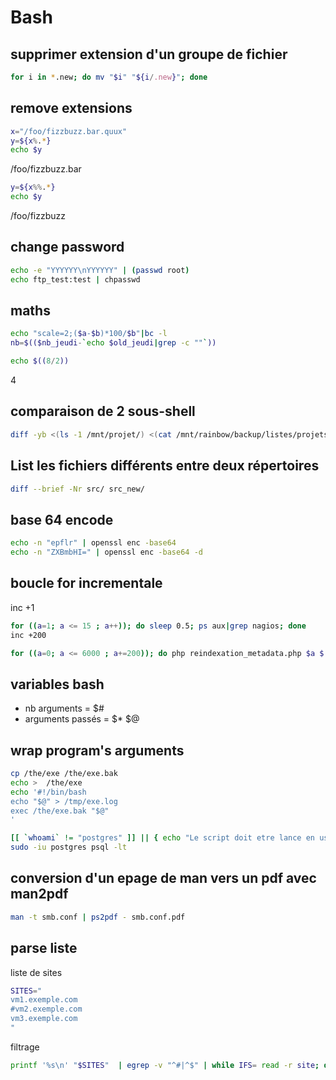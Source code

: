 # Bash
## supprimer extension d'un groupe de fichier
```bash
for i in *.new; do mv "$i" "${i/.new}"; done
```

## remove extensions
```bash
x="/foo/fizzbuzz.bar.quux"
y=${x%.*}
echo $y
```
/foo/fizzbuzz.bar
```bash
y=${x%%.*}
echo $y
```
/foo/fizzbuzz


## change password
```bash
echo -e "YYYYYY\nYYYYYY" | (passwd root)
echo ftp_test:test | chpasswd
```


## maths
```bash
echo "scale=2;($a-$b)*100/$b"|bc -l
nb=$(($nb_jeudi-`echo $old_jeudi|grep -c ""`))
```
```bash
echo $((8/2))
```
4

## comparaison de 2 sous-shell
```bash
diff -yb <(ls -1 /mnt/projet/) <(cat /mnt/rainbow/backup/listes/projets.txt)
```

## List les fichiers différents entre deux répertoires

```bash
diff --brief -Nr src/ src_new/
```

## base 64 encode
```bash
echo -n "epflr" | openssl enc -base64
echo -n "ZXBmbHI=" | openssl enc -base64 -d
```

## boucle for incrementale
inc +1
```bash
for ((a=1; a <= 15 ; a++)); do sleep 0.5; ps aux|grep nagios; done
inc +200
```
```bash
for ((a=0; a <= 6000 ; a+=200)); do php reindexation_metadata.php $a $((a+199)); done
```

## variables bash
- nb arguments = $#
- arguments passés = $* $@

## wrap program's arguments
```bash
cp /the/exe /the/exe.bak
echo >  /the/exe
echo '#!/bin/bash
echo "$@" > /tmp/exe.log
exec /the/exe.bak "$@"
'
```

```bash
[[ `whoami` != "postgres" ]] || { echo "Le script doit etre lance en user postgres" 2>&1; exit 1;}
sudo -iu postgres psql -lt
```

## conversion d'un epage de man vers un pdf avec man2pdf
```bash
man -t smb.conf | ps2pdf - smb.conf.pdf
```

## parse liste
liste de sites
```bash
SITES="
vm1.exemple.com
#vm2.exemple.com
vm3.exemple.com
"
```
filtrage
```bash
printf '%s\n' "$SITES"  | egrep -v "^#|^$" | while IFS= read -r site; do echo $site;done
```
